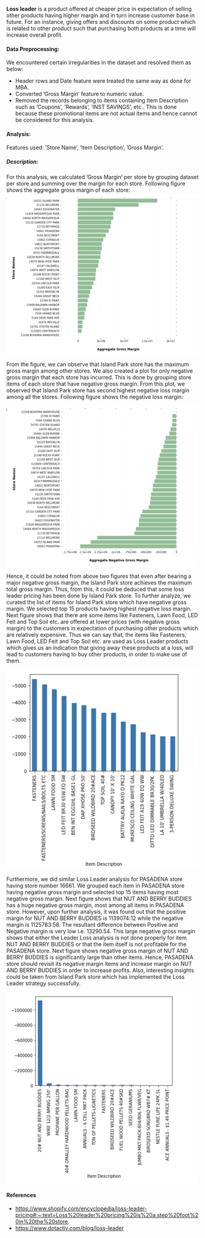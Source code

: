 **Loss leader** is a product offered at cheaper price in expectation of selling other products having higher margin and in turn increase customer base in future. For an instance, giving offers and discounts on some product which is related to other product such that purchasing both products at a time will increase overall profit.

#### Data Preprocessing:
We encountered certain irregularities in the dataset and
resolved them as below:
* Header rows and Date feature were treated the same way as done for MBA.
* Converted ’Gross Margin’ feature to numeric value. 
* Removed the records belonging to items containing Item Description such as ’Coupons’, ’Rewards’, ’INST SAVINGS’, etc.. This is done because these promotional items are not actual items and hence cannot be considered for this analysis.

#### Analysis:
Features used: ’Store Name’, ’Item Description’, ’Gross Margin’. 

##### Description:
For this analysis, we calculated ’Gross Margin’ per store by grouping dataset per store and summing over the margin for each store. Following figure shows the aggregate gross margin of each store:
![Aggregate Gross Margin](https://github.com/Kaustubh-Sable/Retail-Data-Analysis/blob/master/Loss_Leader_Analysis/Images/Aggr_Gross_Margin.png)

From the figure, we can observe that Island Park store has the maximum gross margin among other stores. We also created a plot for only negative gross margin that each store has incurred. This is done by grouping store items of each store that have negative gross margin. From this plot, we observed that Island Park store has second highest negative loss margin among all the stores. Following figure shows the negative loss margin:

![Aggregated Negative Gross Margin](https://github.com/Kaustubh-Sable/Retail-Data-Analysis/blob/master/Loss_Leader_Analysis/Images/Aggr_Neg_Gross_Margin.png)

Hence, it could be noted from above two figures that even after bearing a major negative gross margin, the Island Park store achieves the maximum total gross margin. Thus, from this, it could be deduced that some loss leader pricing has been done by Island Park store. To further analyze, we curated the list of items for Island Park store which have negative gross margin. We selected top 15 products having highest negative loss margin. Next figure shows that there are some items like Fasteners, Lawn Food, LED Feit and Top Soil etc. are offered at lower prices (with negative gross margin) to the customers in expectation of purchasing other products which are relatively expensive. Thus we can say that, the items like Fasteners, Lawn Food, LED Feit and Top Soil etc. are used as Loss Leader products which gives us an indication that giving away these products at a loss, will lead to customers having to buy other products, in order to make use of them.

![Negative Gross Margin per Item (Island Park store)](https://github.com/Kaustubh-Sable/Retail-Data-Analysis/blob/master/Loss_Leader_Analysis/Images/Neg_Gross_Margin_Per_Store_IP.png)

Furthermore, we did similar Loss Leader analysis for PASADENA store having store number 16661. We grouped each item in PASADENA store having negative gross margin and selected top 15 items having most negative gross margin. Next figure shows that NUT AND BERRY BUDDIES has a huge negative gross margin, most among all items in PASADENA store. However, upon further analysis, it was found out that the positive margin for NUT AND BERRY BUDDIES is 1139074:12 while the negative margin is 1125783:58. The resultant difference between Positive and Negative margin is very low i.e. 13290.54. This large negative gross margin shows that either the Leader Loss analysis is not done properly for item NUT AND BERRY BUDDIES or that the item itself is not profitable for the PASADENA store. Next figure shows negative gross margin of NUT AND BERRY BUDDIES is significantly large than other items. Hence, PASADENA store should revisit its negative margin items and increase margin on NUT AND BERRY BUDDIES in order to increase profits. Also, interesting insights could be taken from Island Park store which has implemented the Loss Leader strategy successfully.

![Negative Gross Margin per Item (Pasadena store)](https://github.com/Kaustubh-Sable/Retail-Data-Analysis/blob/master/Loss_Leader_Analysis/Images/Neg_Gross_Margin_Per_Store_PD.png)


#### References
* https://www.shopify.com/encyclopedia/loss-leader-pricing#:~:text=Loss%20leader%20pricing%20is%20a,step%20foot%20in%20the%20store.
* https://www.dotactiv.com/blog/loss-leader
